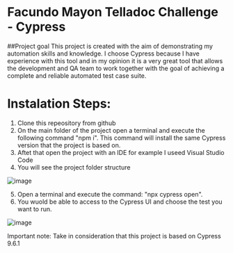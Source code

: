 # Facundo Mayon Telladoc Challenge - Cypress

##Project goal
This project is created with the aim of demonstrating my automation skills and knowledge.
I choose Cypress because I have experience with this tool and in my opinion it is a very great tool that allows the development and QA team to work together with the goal of achieving a complete and reliable automated test case suite.

# Instalation Steps:
1) Clone this repeository from github
2) On the main folder of the project open a terminal and execute the following command "npm i". This command will install the same Cypress version that the project is based on.
3) Aftet that open the project with an IDE for example I useed Visual Studio Code
4) You will see the project folder structure

![image](https://user-images.githubusercontent.com/104914131/215789843-9a70555d-a686-411d-b374-a913ad629a04.png)

5) Open a terminal and execute the command: "npx cypress open".
6) You wuold be able to access to the Cypress UI and choose the test you want to run.

![image](https://user-images.githubusercontent.com/104914131/215790399-7d04cf1d-1a8d-4ef4-89c5-ea308763e847.png)

Important note: Take in consideration that this project is based on Cypress 9.6.1
